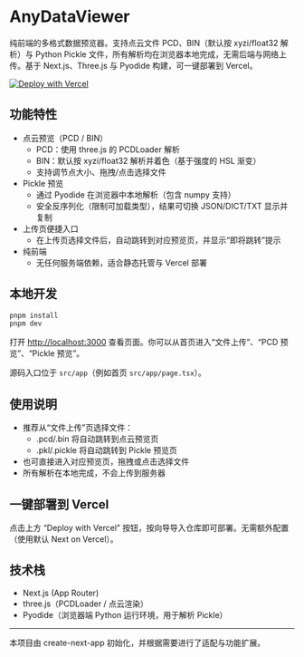 # AnyDataViewer

纯前端的多格式数据预览器。支持点云文件 PCD、BIN（默认按 xyzi/float32 解析）与 Python Pickle 文件，所有解析均在浏览器本地完成，无需后端与网络上传。基于 Next.js、Three.js 与 Pyodide 构建，可一键部署到 Vercel。

[![Deploy with Vercel](https://vercel.com/button)](https://vercel.com/new/clone?repository-url=https://github.com/windzu/any-data-viewer)

## 功能特性

- 点云预览（PCD / BIN）
  - PCD：使用 three.js 的 PCDLoader 解析
  - BIN：默认按 xyzi/float32 解析并着色（基于强度的 HSL 渐变）
  - 支持调节点大小、拖拽/点击选择文件
- Pickle 预览
  - 通过 Pyodide 在浏览器中本地解析（包含 numpy 支持）
  - 安全反序列化（限制可加载类型），结果可切换 JSON/DICT/TXT 显示并复制
- 上传页便捷入口
  - 在上传页选择文件后，自动跳转到对应预览页，并显示“即将跳转”提示
- 纯前端
  - 无任何服务端依赖，适合静态托管与 Vercel 部署

## 本地开发

```bash
pnpm install
pnpm dev
```

打开 <http://localhost:3000> 查看页面。你可以从首页进入“文件上传”、“PCD 预览”、“Pickle 预览”。

源码入口位于 `src/app`（例如首页 `src/app/page.tsx`）。

## 使用说明

- 推荐从“文件上传”页选择文件：
  - .pcd/.bin 将自动跳转到点云预览页
  - .pkl/.pickle 将自动跳转到 Pickle 预览页
- 也可直接进入对应预览页，拖拽或点击选择文件
- 所有解析在本地完成，不会上传到服务器

## 一键部署到 Vercel

点击上方 “Deploy with Vercel” 按钮，按向导导入仓库即可部署。无需额外配置（使用默认 Next on Vercel）。

## 技术栈

- Next.js (App Router)
- three.js（PCDLoader / 点云渲染）
- Pyodide（浏览器端 Python 运行环境，用于解析 Pickle）

---

本项目由 create-next-app 初始化，并根据需要进行了适配与功能扩展。
